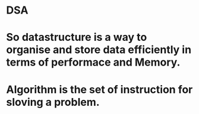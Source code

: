 # DSA
# So datastructure is a way to organise and store data efficiently in terms of performace and Memory.
# Algorithm is the set of instruction for sloving a problem.
